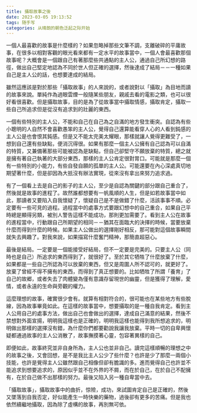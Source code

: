 ```yaml
---
title: 攝取故事之後
date: 2023-03-05 19:13:52
tags: 随手写
categories: 从晴朗的朝色泛起之际开始
---
```


一個人最喜歡的故事是什麼樣的？如果忽略掉那些文筆不調，支離破碎的平庸故事，在很多以相對客觀的眼光看來都有一定水平的故事當中，一個人會最喜歡那個故事呢？大概會是一個跟自己有著那麼些共通點的主人公，通過自己所幻想的路徑，做出自己堅定地認為不同於世人但正確的選擇，然後達成了結局－－一種如果自己是主人公的話，也想要達成的結局。

雖然這應該是對於那些「攝取故事」的人來說的，或者說對以「攝取」為目地而讀的故事來說。單純作為過眼雲煙一般隨某些朋友，親戚去看的電影之類，也可以很好看很喜歡。但是攝取故事，目的是為了從故事當中攝取情感，攝取肯定，攝取一些自己所追求但是從沒有追求到的壯麗的東西。

一個有些特別的主人公，不能和自己在自己為之自滿的地方發生衝突。自認為有些小聰明的人自然不會喜歡愚笨的主人公，覺得自己還算能看穿人心的人看到鈍感的主人公是也會恨其鈍感。但是又不能太完美太耀眼，那樣就讓人覺得更難受了，一想到自己還有些缺點，便消沉得很。如果有那麼一個主人公擁有自己認為可以自滿的特質，又兼備著那些可能被認為是缺點，但自己卻堅守不願放棄的特質，總之就是擁有著自己執著的大部分東西，那樣的主人公肯定很對胃口。可能就是那麼一個有一些特別的小能力，有些自發自願的孤單的主人公。可能還要在內心深處真切地期望著什麼，但是卻因為大扺沒有辦法實現，從來沒有拿出來努力追求過。

有了一個看上去是自己的影子的主人公，至少是自認為關鍵的部分跟自己重合了，然後就是故事的進程了。故然誰都想要有一帆風順的人生，但是如若故事當中如此，那讀者又要陷入自我懷疑了，懷疑自己是不是做錯了什麼，活該事事不順。必定要有一些可見的過程。過程當中的處事方式要跟幻想中的自己重合，如果自己平時總是顯得另類，被別人警告這樣不能成功，那則更加需要了。看到主人公在故事的進程當中，行動跟自己所期望的相同－－猶其在面臨大的決擇的時候，當要放棄什麼而得到什麼的時候。如果主人公做出的選擇剛好相反，那可能對這個故事瞬間就失去興趣了。對我來說，如果描寫什麼奮鬥精神，那簡直超惡心。

最後是結局。一定要是一個能接受好結局，但不一定要是完美的。只要主人公（同時也是自己）所追求的東西得到了，就很好了。至於其它牺牲了什麼放棄了什麼，如果都是一些自己所認為可以放棄的東西，但又是周圍人所不認可的，就更好了。放棄了曾經不得不擁有的東西，而得到了真正想要的。比如牺牲了所謂「養育」了自己的故郷，或者失去了肉體變為僅有意識存留現世的幽靈，但是獲得了理解，愛情，或者永遠的生命與旁觀的權力。

這麼理想的故事，確實很少會有。就算有相對符合的，很可能也在某些地方有些脫線，因為故事畢竟如此。在這樣的故事當中，想要攝取的是一種自我肯定。看到主人公用自己的處事方法，做出自己也會做出的選擇，達成自己滿意的結果，然後不禁想對外面宣揚，明明我這樣也是正確的，明明我這樣也能得到我所想追求的，明明做出那樣的選擇沒有錯，為什麼你們都要勸說我讓我放棄。平時一切的自卑興懷疑都通過故事的主人公消散了，故事撫摸著心靈，包容著異樣的自己。

即便如此，故事終究並非自身所為，主人公也並非自己。讀完這樣順暢的理想之中的故事之後，又會回想，是不是我比主人公少了些什麼？也許是少了那麼一兩個小技能，也許是覺得主人公雖然跟自己相像但卻有膽識的多。進而覺得自己也許並不能追求到想要追求的，原因似乎並不在外界的不屑，而在於自己，在於自己不配擁有，在於自己做不出那樣的努力。最後又陷入另一種自卑當中去。

「攝取故事」，攝取故事中的曲折，惊險，成功，來試圖肯定自己是正確的，然後又墜落到自我否定，好似能產生一時快樂的藥物，過後卻有更多的苦痛。但是我也依然續繼地攝取，因為除了虛構的故事，再別無可依。
